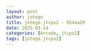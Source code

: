 ```yaml
---
layout: post
author: jotego
title: jotego.jtcps2 - 654aa29
date: 2025-03-14
categories: [Arcade, jtcps2]
tags: [jotego.jtcps2]
---
```



